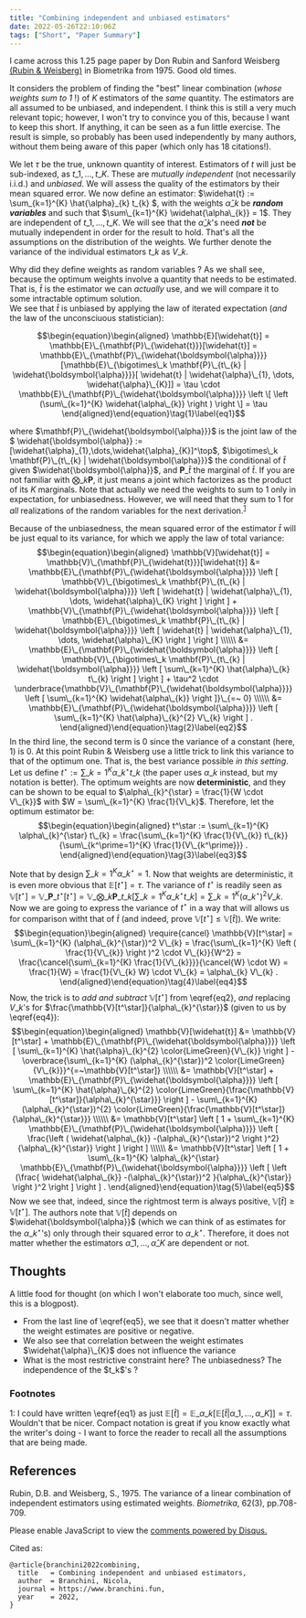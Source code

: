 ```yaml
---
title: "Combining independent and unbiased estimators"
date: 2022-05-26T22:10:06Z 
tags: ["Short", "Paper Summary"]
---
```


I came across this 1.25 page paper by Don Rubin and Sanford Weisberg [(Rubin \& Weisberg)](https://academic.oup.com/biomet/article-abstract/62/3/708/257707) in Biometrika from 1975. Good old times.


It considers the problem of finding the "best" linear combination (*whose weights sum to 1* !) of $K$ estimators of the *same* quantity. The estimators are all assumed to be unbiased, and independent. I think this is still a very much relevant topic; however, I won't try to convince you of this, because I want to keep this short.
If anything, it can be seen as a fun little exercise. The result is simple, so probably has been used independently by many authors, without them being aware of this paper (which only has 18 citations!).

We let $\tau$ be the true, unknown quantity of interest. Estimators of $t$ will just be sub-indexed, as $t\_1,\dots,t\_K$. These are *mutually independent* (not necessarily i.i.d.) and *unbiased*.  We will assess the quality of the estimators by their mean squared error. We now define an estimator: $\widehat{t} := \sum\_{k=1}^{K} \hat{\alpha}\_{k} t\_{k} $, with the weights $\hat{\alpha}\_k$ be ***random variables*** and such that $\sum\_{k=1}^{K} \widehat{\alpha\_{k}} = 1$. They are independent of $t\_1,\dots,t\_K$. We will see that the $\hat{\alpha}\_k$'s need ***not*** be mutually independent in order for the result to hold. That's all the assumptions on the distribution of the weights. We further denote the variance of the individual estimators $t\_{k}$ as $V\_{k}$.

Why did they define weights as random variables ? As we shall see, because the optimum weights involve a quantity that needs to be estimated. That is, $\widehat{t}$ is the estimator we can *actually* use, and we will compare it to some intractable optimum solution.  
We see that $\widehat{t}$ is unbiased by applying the law of iterated expectation (*and* the law of the unconsciuous statistician):

$$\begin{equation}\begin{aligned}
\mathbb{E}[\widehat{t}] = \mathbb{E}\_{\mathbf{P}\_{\widehat{t}}}[\widehat{t}] = \mathbb{E}\_{\mathbf{P}\_{\widehat{\boldsymbol{\alpha}}}}[\mathbb{E}\_{\bigotimes\_k \mathbf{P}\_{t\_{k} | \widehat{\boldsymbol{\alpha}}}}[ \widehat{t} | \widehat{\alpha}\_{1}, \dots,  \widehat{\alpha}\_{K}]]  = \tau \cdot \mathbb{E}\_{\mathbf{P}\_{\widehat{\boldsymbol{\alpha}}}} \left \[ \left (\sum\_{k=1}^{K} \widehat{\alpha\_{k}} \right ) \right \] = \tau
\end{aligned}\end{equation}\tag{1}\label{eq1}$$

where $\mathbf{P}\_{\widehat{\boldsymbol{\alpha}}}$ is the joint law of the $ \widehat{\boldsymbol{\alpha}} := [\widehat{\alpha}\_{1},\dots,\widehat{\alpha}\_{K}]^\top$, $\bigotimes\_k \mathbf{P}\_{t\_{k} | \widehat{\boldsymbol{\alpha}}}$ the conditional of $\widehat{t}$ given $\widehat{\boldsymbol{\alpha}}$, and $\mathbf{P}\_{\widehat{t}}$ the marginal of $\widehat{t}$. If you are not familiar with $\bigotimes\_k \mathbf{P}$, it just means a joint which factorizes as the product of its $K$ marginals. Note that actually we need the weights to sum to $1$ only in expectation, for unbiasedness. However, we will need that they sum to 1 for *all* realizations of the random variables for the next derivation.<sup>[1](https://www.branchini.fun/posts/combining_est/#myfootnote1)</sup>

Because of the unbiasedness, the mean squared error of the estimator $\widehat{t}$ will be just equal to its variance, for which we apply the law of total variance:
$$\begin{equation}\begin{aligned}
 \mathbb{V}[\widehat{t}] = \mathbb{V}\_{\mathbf{P}\_{\widehat{t}}}[\widehat{t}] &= \mathbb{E}\_{\mathbf{P}\_{\widehat{\boldsymbol{\alpha}}}} \left [ \mathbb{V}\_{\bigotimes\_k \mathbf{P}\_{t\_{k} | \widehat{\boldsymbol{\alpha}}}} \left [ \widehat{t} | \widehat{\alpha}\_{1}, \dots,  \widehat{\alpha}\_{K} \right ] \right ] + \mathbb{V}\_{\mathbf{P}\_{\widehat{\boldsymbol{\alpha}}}} \left [ \mathbb{E}\_{\bigotimes\_k \mathbf{P}\_{t\_{k} | \widehat{\boldsymbol{\alpha}}}} \left [ \widehat{t} | \widehat{\alpha}\_{1}, \dots,  \widehat{\alpha}\_{K} \right ] \right ] \\\\\\
 &= \mathbb{E}\_{\mathbf{P}\_{\widehat{\boldsymbol{\alpha}}}} \left [ \mathbb{V}\_{\bigotimes\_k \mathbf{P}\_{t\_{k} | \widehat{\boldsymbol{\alpha}}}} \left [ \sum\_{k=1}^{K} \hat{\alpha}\_{k} t\_{k}  \right ] \right ] + \tau^2 \cdot \underbrace{\mathbb{V}\_{\mathbf{P}\_{\widehat{\boldsymbol{\alpha}}}} \left [ \sum\_{k=1}^{K} \widehat{\alpha\_{k}} \right ]}\_{=~ 0} \\\\\\
 &= \mathbb{E}\_{\mathbf{P}\_{\widehat{\boldsymbol{\alpha}}}} \left [ \sum\_{k=1}^{K} \hat{\alpha}\_{k}^{2} V\_{k} \right ] .
\end{aligned}\end{equation}\tag{2}\label{eq2}$$
In the third line, the second term is $0$ since the variance of a constant (here, $1$) is $0$. At this point Rubin \& Weisberg use a little trick to link this variance to that of the optimum one. That is, the best variance possible *in this setting*. Let us define $t^\star := \sum\_{k=1}^{K} \alpha\_{k}^{\star} t\_{k}$ (the paper uses $\alpha\_{k}$ instead, but my notation is better). The optimum weights are now **deterministic**, and they can be shown to be equal to $\alpha\_{k}^{\star} = \frac{1}{W \cdot V\_{k}}$ with $W = \sum\_{k=1}^{K} \frac{1}{V\_k}$. Therefore, let the optimum estimator be:
$$\begin{equation}\begin{aligned}
t^\star := \sum\_{k=1}^{K} \alpha\_{k}^{\star} t\_{k} = \frac{\sum\_{k=1}^{K} \frac{1}{V\_{k}} t\_{k}}{\sum\_{k^\prime=1}^{K} \frac{1}{V\_{k^\prime}}} .
\end{aligned}\end{equation}\tag{3}\label{eq3}$$

 Note that by design $\sum\_{k=1}^{K} \alpha\_{k}^{\star} = 1$. Now that weights are deterministic, it is even more obvious that $\mathbb{E}[t^\star] = \tau$. The variance of $t^\star$ is readily seen as $\mathbb{V}[t^\star] = \mathbb{V}\_{\mathbf{P}\_{t^\star}}[t^\star]= \mathbb{V}\_{\bigotimes\_k \mathbf{P}\_{t\_{k}}}[\sum\_{k=1}^{K} \alpha\_{k}^{\star} t\_{k}] = \sum\_{k=1}^{K} (\alpha\_{k}^{\star})^2 V\_{k}$.
Now we are going to express the variance of $t^\star$ in a way that will allows us for comparison witht that of $\widehat{t}$ (and indeed, prove $\mathbb{V}[t^\star] \leq \mathbb{V}[\widehat{t}]$). We write:
$$\begin{equation}\begin{aligned}
\require{cancel}
\mathbb{V}[t^\star] = \sum\_{k=1}^{K} (\alpha\_{k}^{\star})^2 V\_{k} = \frac{\sum\_{k=1}^{K} \left ( \frac{1}{V\_{k}} \right )^2 \cdot V\_{k}}{W^2} = \frac{\cancel{\sum\_{k=1}^{K} \frac{1}{V\_{k}}}}{\cancel{W} \cdot W} = \frac{1}{W} = \frac{1}{V\_{k} W} \cdot V\_{k} = \alpha\_{k} V\_{k} .
\end{aligned}\end{equation}\tag{4}\label{eq4}$$
Now, the trick is to *add and subtract* $\mathbb{V}[t^\star]$ from \eqref{eq2}, *and* replacing $V\_{k}$'s for $\frac{\mathbb{V}[t^\star]}{\alpha\_{k}^{\star}}$ (given to us by \eqref{eq4}):
$$\begin{equation}\begin{aligned}
\mathbb{V}[\widehat{t}] &=  \mathbb{V}[t^\star] + \mathbb{E}\_{\mathbf{P}\_{\widehat{\boldsymbol{\alpha}}}} \left [ \sum\_{k=1}^{K} \hat{\alpha}\_{k}^{2} \color{LimeGreen}{V\_{k}} \right ] - \overbrace{\sum\_{k=1}^{K} (\alpha\_{k}^{\star})^2 \color{LimeGreen}{V\_{k}}}^{=~\mathbb{V}[t^\star]} \\\\\\
&= \mathbb{V}[t^\star] + \mathbb{E}\_{\mathbf{P}\_{\widehat{\boldsymbol{\alpha}}}} \left [ \sum\_{k=1}^{K} \hat{\alpha}\_{k}^{2} \color{LimeGreen}{\frac{\mathbb{V}[t^\star]}{\alpha\_{k}^{\star}}} \right ] -  \sum\_{k=1}^{K} (\alpha\_{k}^{\star})^{2} \color{LimeGreen}{\frac{\mathbb{V}[t^\star]}{\alpha\_{k}^{\star}}} \\\\\\
&= \mathbb{V}[t^\star] \left [
1 + \sum\_{k=1}^{K} \mathbb{E}\_{\mathbf{P}\_{\widehat{\boldsymbol{\alpha}}}} \left [
\frac{\left (   \widehat{\alpha\_{k}} -(\alpha\_{k}^{\star})^2  \right )^2}{\alpha\_{k}^{\star}}
\right ]
\right ] \\\\\\
&= \mathbb{V}[t^\star] \left [
1 + \sum\_{k=1}^{K} \alpha\_{k}^{\star} \mathbb{E}\_{\mathbf{P}\_{\widehat{\boldsymbol{\alpha}}}} \left [
 \left (\frac{ \widehat{\alpha\_{k}} -(\alpha\_{k}^{\star})^2  }{\alpha\_{k}^{\star}} \right )^2
\right ]
\right ] .
\end{aligned}\end{equation}\tag{5}\label{eq5}$$
Now we see that, indeed, since the rightmost term is always positive, $\mathbb{V}[\widehat{t}] \geq  \mathbb{V}[t^\star]$. The authors note that $\mathbb{V}[\widehat{t}]$ depends on $\widehat{\boldsymbol{\alpha}}$ (which we can think of as estimates for the $\alpha\_{k}^{\star}$'s) only through their squared error to $\alpha\_{k}^{\star}$. Therefore, it does not matter whether the estimators $\widehat{\alpha}\_{1},\dots,\widehat{\alpha}\_{K}$ are dependent or not.

## Thoughts
A little food for thought (on which I won't elaborate too much, since well, this is a blogpost).
<ul>
  <li>From the last line of \eqref{eq5}, we see that it doesn't matter whether the weight estimates are positive or negative. </li>
  <li>We also see that correlation between the weight estimates $\widehat{\alpha}\_{K}$ does not influence the variance</li>
  <li>What is the most restrictive constraint here? The unbiasedness? The independence of the $t_k$'s ? </li>
</ul>	
 

### Footnotes
<a name="myfootnote1">1</a>: I could have written \eqref{eq1} as just $\mathbb{E}[\widehat{t}] = \mathbb{E}\_{\alpha\_{k}}[\mathbb{E}[\widehat{t} | \alpha\_{1}, \dots, \alpha\_{K}]] = \tau$. Wouldn't that be nicer. Compact notation is great if you know exactly what the writer's doing - I want to force the reader to recall all the assumptions that are being made.


## References

Rubin, D.B. and Weisberg, S., 1975. The variance of a linear combination of independent estimators using estimated weights. *Biometrika*, 62(3), pp.708-709.


<div id="disqus_thread"></div>
<noscript>Please enable JavaScript to view the <a href="https://disqus.com/?ref_noscript">comments powered by Disqus.</a></noscript>


<p>Cited as:</p>
<pre tabindex="0"><code>@article{branchini2022combining,
  title   = Combining independent and unbiased estimators,
  author  = Branchini, Nicola,
  journal = https://www.branchini.fun,
  year    = 2022,
}
